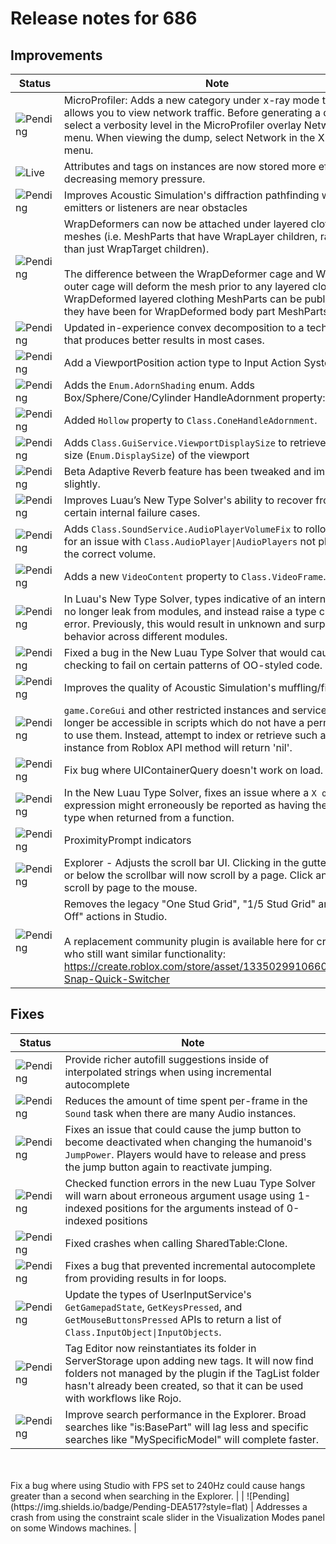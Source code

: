 # Release notes for 686

## Improvements

| Status | Note |
|--------|------|
| ![Pending](https://img.shields.io/badge/Pending-DEA517?style=flat)  | MicroProfiler: Adds a new category under x-ray mode that allows you to view network traffic. Before generating a dump, select a verbosity level in the MicroProfiler overlay Network menu. When viewing the dump, select Network in the X-Ray menu. |
| ![Live](https://img.shields.io/badge/Live-009E57?style=flat)  | Attributes and tags on instances are now stored more efficiently, decreasing memory pressure. |
| ![Pending](https://img.shields.io/badge/Pending-DEA517?style=flat)  | Improves Acoustic Simulation's diffraction pathfinding when emitters or listeners are near obstacles |
| ![Pending](https://img.shields.io/badge/Pending-DEA517?style=flat)  | WrapDeformers can now be attached under layered clothing meshes (i.e. MeshParts that have WrapLayer children, rather than just WrapTarget children).<br><br>The difference between the WrapDeformer cage and WrapLayer outer cage will deform the mesh prior to any layered clothing fit. WrapDeformed layered clothing MeshParts can be published as they have been for WrapDeformed body part MeshParts. |
| ![Pending](https://img.shields.io/badge/Pending-DEA517?style=flat)  | Updated in-experience convex decomposition to a technique that produces better results in most cases. |
| ![Pending](https://img.shields.io/badge/Pending-DEA517?style=flat)  | Add a ViewportPosition action type to Input Action System. |
| ![Pending](https://img.shields.io/badge/Pending-DEA517?style=flat)  | Adds the `Enum.AdornShading` enum. Adds Box/Sphere/Cone/Cylinder HandleAdornment property: Shading. |
| ![Pending](https://img.shields.io/badge/Pending-DEA517?style=flat)  | Added `Hollow` property to `Class.ConeHandleAdornment`. |
| ![Pending](https://img.shields.io/badge/Pending-DEA517?style=flat)  | Adds `Class.GuiService.ViewportDisplaySize` to retrieve physical size (`Enum.DisplaySize`) of the viewport |
| ![Pending](https://img.shields.io/badge/Pending-DEA517?style=flat)  | Beta Adaptive Reverb feature has been tweaked and improved slightly. |
| ![Pending](https://img.shields.io/badge/Pending-DEA517?style=flat)  | Improves Luau’s New Type Solver's ability to recover from certain internal failure cases. |
| ![Pending](https://img.shields.io/badge/Pending-DEA517?style=flat)  | Adds `Class.SoundService.AudioPlayerVolumeFix` to rollout a fix for an issue with `Class.AudioPlayer\|AudioPlayers` not playing at the correct volume. |
| ![Pending](https://img.shields.io/badge/Pending-DEA517?style=flat)  | Adds a new `VideoContent` property to `Class.VideoFrame`. |
| ![Pending](https://img.shields.io/badge/Pending-DEA517?style=flat)  | In Luau's New Type Solver, types indicative of an internal error no longer leak from modules, and instead raise a type checking error. Previously, this would result in unknown and surprising behavior across different modules. |
| ![Pending](https://img.shields.io/badge/Pending-DEA517?style=flat)  | Fixed a bug in the New Luau Type Solver that would cause type checking to fail on certain patterns of OO-styled code. |
| ![Pending](https://img.shields.io/badge/Pending-DEA517?style=flat)  | Improves the quality of Acoustic Simulation's muffling/filtering. |
| ![Pending](https://img.shields.io/badge/Pending-DEA517?style=flat)  | `game.CoreGui` and other restricted instances and services will no longer be accessible in scripts which do not have a permission to use them. Instead, attempt to index or retrieve such an instance from Roblox API method will return 'nil'. |
| ![Pending](https://img.shields.io/badge/Pending-DEA517?style=flat)  | Fix bug where UIContainerQuery doesn't work on load. |
| ![Pending](https://img.shields.io/badge/Pending-DEA517?style=flat)  | In the New Luau Type Solver, fixes an issue where a `X or Y` expression might erroneously be reported as having the wrong type when returned from a function. |
| ![Pending](https://img.shields.io/badge/Pending-DEA517?style=flat)  | ProximityPrompt indicators |
| ![Pending](https://img.shields.io/badge/Pending-DEA517?style=flat)  | Explorer - Adjusts the scroll bar UI. Clicking in the gutter above or below the scrollbar will now scroll by a page. Click and hold to scroll by page to the mouse. |
| ![Pending](https://img.shields.io/badge/Pending-DEA517?style=flat)  | Removes the legacy "One Stud Grid", "1/5 Stud Grid" and "Grid Off" actions in Studio.<br><br>A replacement community plugin is available here for creators who still want similar functionality: https://create.roblox.com/store/asset/133502991066075/Grid-Snap-Quick-Switcher |
## Fixes

| Status | Note |
|--------|------|
| ![Pending](https://img.shields.io/badge/Pending-DEA517?style=flat)  | Provide richer autofill suggestions inside of interpolated strings when using incremental autocomplete |
| ![Pending](https://img.shields.io/badge/Pending-DEA517?style=flat)  | Reduces the amount of time spent per-frame in the `Sound` task when there are many Audio instances. |
| ![Pending](https://img.shields.io/badge/Pending-DEA517?style=flat)  | Fixes an issue that could cause the jump button to become deactivated when changing the humanoid's `JumpPower`. Players would have to release and press the jump button again to reactivate jumping. |
| ![Pending](https://img.shields.io/badge/Pending-DEA517?style=flat)  | Checked function errors in the new Luau Type Solver will warn about erroneous argument usage using 1-indexed positions for the arguments instead of 0-indexed positions |
| ![Pending](https://img.shields.io/badge/Pending-DEA517?style=flat)  | Fixed crashes when calling SharedTable:Clone. |
| ![Pending](https://img.shields.io/badge/Pending-DEA517?style=flat)  | Fixes a bug that prevented incremental autocomplete from providing results in for loops. |
| ![Pending](https://img.shields.io/badge/Pending-DEA517?style=flat)  | Update the types of UserInputService's `GetGamepadState`, `GetKeysPressed`, and `GetMouseButtonsPressed` APIs to return a list of `Class.InputObject\|InputObjects`. |
| ![Pending](https://img.shields.io/badge/Pending-DEA517?style=flat)  | Tag Editor now reinstantiates its folder in ServerStorage upon adding new tags. It will now find folders not managed by the plugin if the TagList folder hasn't already been created, so that it can be used with workflows like Rojo. |
| ![Pending](https://img.shields.io/badge/Pending-DEA517?style=flat)  | Improve search performance in the Explorer. Broad searches like "is:BasePart" will lag less and specific searches like "MySpecificModel" will complete faster.<br><br>Fix a bug where using Studio with FPS set to 240Hz could cause hangs greater than a second when searching in the Explorer. |
| ![Pending](https://img.shields.io/badge/Pending-DEA517?style=flat)  | Addresses a crash from using the constraint scale slider in the Visualization Modes panel on some Windows machines. |
